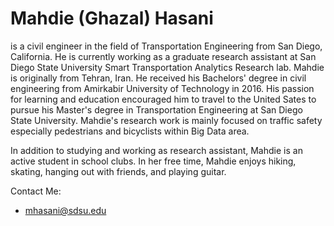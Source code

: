 
# Mahdie (Ghazal) Hasani 
is a civil engineer in the field of Transportation Engineering from San Diego, California. He is currently working as a graduate research assistant at San Diego State University Smart Transportation Analytics Research lab. Mahdie is originally from Tehran, Iran. He received his Bachelors' degree in civil engineering from Amirkabir University of Technology in 2016. His passion for learning and education encouraged him to travel to the United Sates to pursue his Master's degree in Transportation Engineering at San Diego State University. Mahdie's research work is mainly focused on traffic safety especially pedestrians and bicyclists within Big Data area.



In addition to studying and working as research assistant, Mahdie is an active student in school clubs. In her free time, Mahdie enjoys hiking, skating, hanging out with friends, and playing guitar.


Contact Me:
   - mhasani@sdsu.edu
